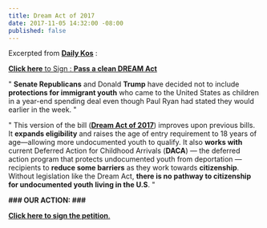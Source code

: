 ```yaml
---
title: Dream Act of 2017
date: 2017-11-05 14:32:00 -08:00
published: false
---
```


Excerpted from [**Daily Kos**](https://www.dailykos.com/) : 

[**Click here** to Sign : **Pass a clean DREAM Act**](https://www.dailykos.com/campaigns/petition/sign-if-you-agree-congress-must-pass-the-dream-act-of-2017)

"  **Senate Republicans** and Donald **Trump** have decided not to include **protections for immigrant youth** who came to the United States as children in a year-end spending deal even though Paul Ryan had stated they would earlier in the week.  "

"  This version of the bill ([**Dream Act of 2017**](https://www.congress.gov/bill/115th-congress/senate-bill/1615)) improves upon previous bills. It **expands eligibility** and raises the age of entry requirement to 18 years of age—allowing more undocumented youth to qualify. It also **works with** current Deferred Action for Childhood Arrivals (**DACA**) — the deferred action program that protects undocumented youth from deportation — recipients to **reduce some barriers** as they work towards **citizenship**. Without legislation like the Dream Act, **there is no pathway to citizenship for undocumented youth living in the U.S**.  "

**###   OUR ACTION:   ###**

[**Click here to sign the petition**.](https://www.dailykos.com/campaigns/petition/sign-if-you-agree-congress-must-pass-the-dream-act-of-2017)